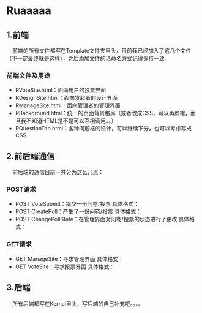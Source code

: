 # Ruaaaaa

## 1.前端
&nbsp;&nbsp;&nbsp;&nbsp;前端的所有文件都写在Template文件夹里头，目前我已经加入了这几个文件（不一定最终就是这样），之后添加文件的话命名方式记得保持一致。

### 前端文件及用途
- RVoteSite.html：面向用户的投票界面
- RDesignSite.html：面向发起者的设计界面
- RManageSite.html：面向管理者的管理界面
- RBackground.html：统一的页面背景格局（或者改成CSS，可以再商榷，而且我不知道HTML是不是可以互相调用。。）
- RQuestionTab.html：各种问题框的设计，可以继续下分，也可以考虑写成CSS


## 2.前后端通信

&nbsp;&nbsp;&nbsp;&nbsp;前后端的通信目前一共分为这么几点：

### POST请求
- POST VoteSubmit：提交一份问卷/投票
		具体格式：
- POST CreatePoll：产生了一份问卷/投票
		具体格式：
- POST ChangePollState：在管理界面对问卷/投票的状态进行了更改
		具体格式：

### GET请求
- GET ManageSite：寻求管理界面
		具体格式：
- GET VoteSite：寻求投票界面
		具体格式：

## 3.后端
&nbsp;&nbsp;&nbsp;&nbsp;所有后端都写在Kernal里头，写后端的自己补充吧。。。。
